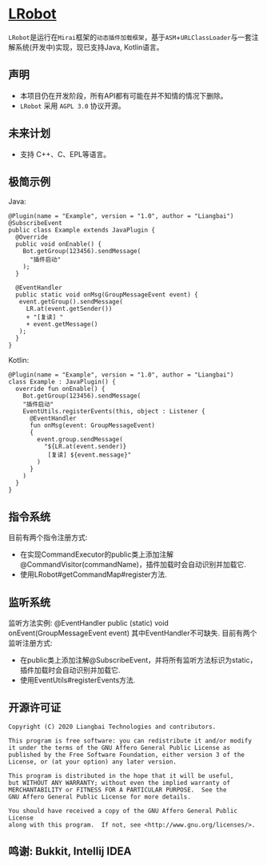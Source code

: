 # [LRobot][0]
[0]:https://www.github.com/Liangbai2333/LRobot
`LRobot`是运行在`Mirai`框架的`动态插件加载框架`，基于`ASM`+`URLClassLoader`与一套注解系统(开发中)实现，现已支持Java, Kotlin语言。
## 声明
* 本项目仍在开发阶段，所有API都有可能在并不知情的情况下删除。
* `LRobot` 采用 `AGPL 3.0` 协议开源。
## 未来计划
* 支持 C++、C、EPL等语言。
## 极简示例
Java: 
``` 
@Plugin(name = "Example", version = "1.0", author = "Liangbai")
@SubscribeEvent
public class Example extends JavaPlugin {
  @Override
  public void onEnable() {
    Bot.getGroup(123456).sendMessage(
      "插件启动"
    );
  }
  
  @EventHandler
  public static void onMsg(GroupMessageEvent event) {
   event.getGroup().sendMessage(
     LR.at(event.getSender())
     + "[复读] "
     + event.getMessage()
   );
  }
}
```
Kotlin: 
```
@Plugin(name = "Example", version = "1.0", author = "Liangbai")
class Example : JavaPlugin() {
  override fun onEnable() {
    Bot.getGroup(123456).sendMessage(
    "插件启动"
    EventUtils.registerEvents(this, object : Listener {
      @EventHandler
      fun onMsg(event: GroupMessageEvent)
      {
        event.group.sendMessage(
          "${LR.at(event.sender)}
           [复读] ${event.message}"
        )
      }
    )
  }
}
```
## 指令系统
目前有两个指令注册方式:
- 在实现CommandExecutor的public类上添加注解@CommandVisitor(commandName)，插件加载时会自动识别并加载它.
- 使用LRobot#getCommandMap#register方法.
## 监听系统
监听方法实例:
@EventHandler
public (static) void onEvent(GroupMessageEvent event)
其中EventHandler不可缺失.
目前有两个监听注册方式:
- 在public类上添加注解@SubscribeEvent，并将所有监听方法标识为static，插件加载时会自动识别并加载它.
- 使用EventUtils#registerEvents方法.
## 开源许可证
```
Copyright (C) 2020 Liangbai Technologies and contributors.

This program is free software: you can redistribute it and/or modify
it under the terms of the GNU Affero General Public License as
published by the Free Software Foundation, either version 3 of the
License, or (at your option) any later version.

This program is distributed in the hope that it will be useful,
but WITHOUT ANY WARRANTY; without even the implied warranty of
MERCHANTABILITY or FITNESS FOR A PARTICULAR PURPOSE.  See the
GNU Affero General Public License for more details.

You should have received a copy of the GNU Affero General Public License
along with this program.  If not, see <http://www.gnu.org/licenses/>.
```
## 鸣谢: Bukkit, Intellij IDEA
